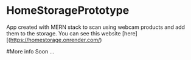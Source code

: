 # HomeStoragePrototype
App created with MERN stack to scan using webcam products and add them to the storage. You can see this website [here][(https://homestorage.onrender.com/)

#More info Soon ...
